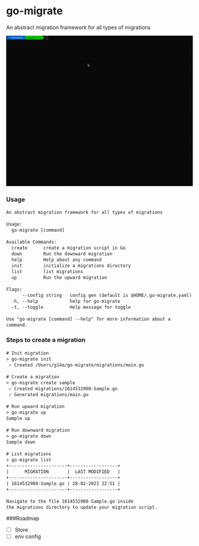 # go-migrate

An abstract migration framework for all types of migrations

![demo.gif](https://github.com/g14a/go-migrate/blob/main/demo.gif)

### Usage
```shell
An abstract migration framework for all types of migrations

Usage:
  go-migrate [command]

Available Commands:
  create      create a migration script in Go
  down        Run the downward migration
  help        Help about any command
  init        initialize a migrations directory
  list        list migrations
  up          Run the upward migration

Flags:
      --config string   config gen (default is $HOME/.go-migrate.yaml)
  -h, --help            help for go-migrate
  -t, --toggle          Help message for toggle

Use "go-migrate [command] --help" for more information about a command.
```

### Steps to create a migration

```shell
# Init migration
> go-migrate init
 ✓ Created /Users/g14a/go-migrate/migrations/main.go

# Create a migration
> go-migrate create sample
 ✓ Created migrations/1614532908-Sample.go
 ✓ Generated migrations/main.go
 
# Run upward migration
> go-migrate up
Sample up

# Run downward migration
> go-migrate down
Sample down

# List migrations
> go-migrate list
+----------------------+------------------+
|      MIGRATION       |  LAST MODIFIED   |
+----------------------+------------------+
| 1614532908-Sample.go | 28-02-2021 22:51 |
+----------------------+------------------+

Navigate to the file 1614532908-Sample.go inside
the migrations directory to update your migration script.
```

###Roadmap
- [ ] Store
- [ ] env config